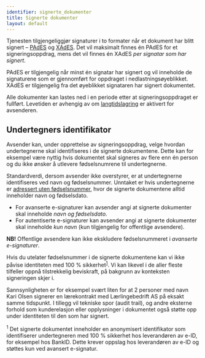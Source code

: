 ```yaml
---
identifier: signerte_dokumenter
title: Signerte dokumenter
layout: default
---
```


Tjenesten tilgjengeliggjør signaturer i to formater når et dokument har blitt signert – [PAdES](#pades) og [XAdES](#xades). Det vil maksimalt finnes én PAdES for et signeringsoppdrag, mens det vil finnes én XAdES _per signatar som har signert_.

PAdES er tilgjengelig når minst én signatar har signert og vil inneholde de signaturene som er gjennomført for oppdraget i nedlastningsøyeblikket. XAdES er tilgjengelig fra det øyeblikket signataren har signert dokumentet.

Alle dokumenter kan lastes ned i en periode etter at signeringsoppdraget er fullført. Levetiden er avhengig av om [langtidslagring](#langtidslagring) er aktivert for avsenderen.

## Undertegners identifikator

Avsender kan, under opprettelse av signeringsoppdrag, velge hvordan undertegnerne skal identifiseres i de signerte dokumentene.
Dette kan for eksempel være nyttig hvis dokumentet skal signeres av flere enn én person og du ikke ønsker å utlevere fødselsnumrene til undertegnerne.

Standardverdi, dersom avsender ikke overstyrer, er at undertegnerne identifiseres ved navn og fødselsnummer.
Unntaket er hvis undertegnerne er [adressert uten fødselsnummer](#adressering-uten-fdselsnummer), hvor de signerte dokumentene alltid inneholder navn og fødselsdato.

* For avanserte e-signaturer kan avsender angi at signerte dokumenter skal inneholde _navn og fødselsdato_.
* For autentiserte e-signaturer kan avsender angi at signerte dokumenter skal inneholde _kun navn_ (kun tilgjengelig for offentlige avsendere).

**NB!** Offentlige avsendere kan ikke ekskludere fødselsnummeret i _avanserte e-signaturer_.

Hvis du utelater fødselsnummer i de signerte dokumentene kan vi ikke påvise identiteten med 100 % sikkerhet<sup>[1](#fotnote-e-id-identifikator)</sup>. Vi kan likevel i de aller fleste tilfeller oppnå tilstrekkelig beviskraft, på bakgrunn av konteksten signeringen skjer i.

Sannsynligheten er for eksempel svært liten for at 2 personer med navn Kari Olsen signerer en lærekontrakt med Lærlingebedrift AS på eksakt samme tidspunkt. I tillegg vil tekniske spor (audit trail), og andre eksterne forhold som kunderelasjon eller opplysninger i dokumentet også støtte opp under identiteten til den som har signert.

<a name="fotnote-e-id-identifikator"><sup>1</sup></a> Det signerte dokumentet inneholder en anonymisert identifikator som identifiserer undertegneren med 100 % sikkerhet hos leverandøren av e-ID, for eksempel hos BankID. Dette krever oppslag hos leverandøren av e-ID og støttes kun ved avansert e-signatur.
